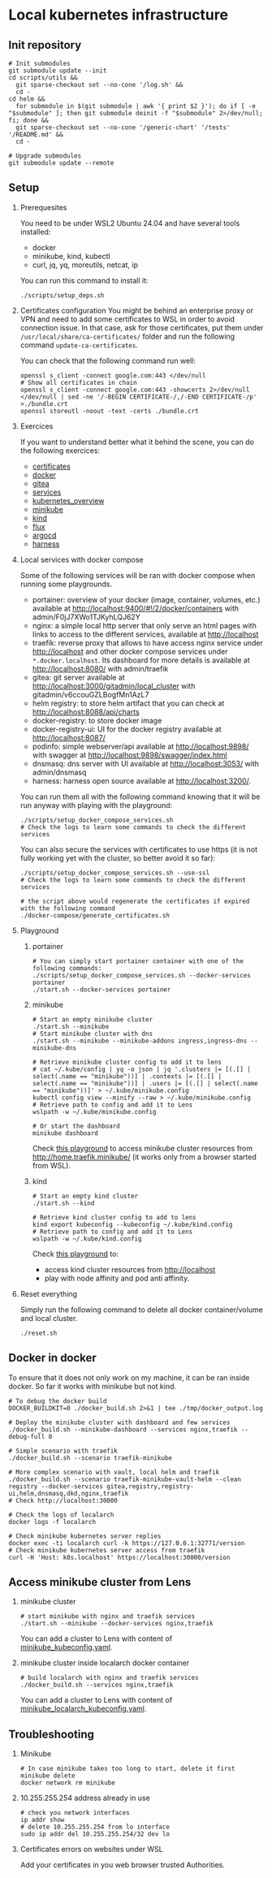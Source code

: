 # Local kubernetes infrastructure

## Init repository

```shell
# Init submodules
git submodule update --init
cd scripts/utils &&
  git sparse-checkout set --no-cone '/log.sh' &&
  cd -
cd helm &&
  for submodule in $(git submodule | awk '{ print $2 }'); do if [ -e "$submodule" ]; then git submodule deinit -f "$submodule" 2>/dev/null; fi; done &&
  git sparse-checkout set --no-cone '/generic-chart' '/tests' '/README.md' &&
  cd -

# Upgrade submodules
git submodule update --remote
```

## Setup

1. Prerequesites

   You need to be under WSL2 Ubuntu 24.04 and have several tools installed:

   - docker
   - minikube, kind, kubectl
   - curl, jq, yq, moreutils, netcat, ip

   You can run this command to install it:

   ```shell
   ./scripts/setup_deps.sh
   ```

1. Certificates configuration
   You might be behind an enterprise proxy or VPN and need to add some certificates to WSL in order to avoid connection issue. In that case, ask for those certificates, put them under `/usr/local/share/ca-certificates/` folder and run the following command `update-ca-certificates`.

   You can check that the following command run well:

   ```shell
   openssl s_client -connect google.com:443 </dev/null
   # Show all certificates in chain
   openssl s_client -connect google.com:443 -showcerts 2>/dev/null </dev/null | sed -ne '/-BEGIN CERTIFICATE-/,/-END CERTIFICATE-/p' >./bundle.crt
   openssl storeutl -noout -text -certs ./bundle.crt
   ```

1. Exercices

   If you want to understand better what it behind the scene, you can do the following exercices:

   - [certificates](exercice/01_certificates.md)
   - [docker](exercice/02_docker.md)
   - [gitea](exercice/03_gitea.md)
   - [services](exercice/04_services.md)
   - [kubernetes_overview](exercice/05_kubernetes_overview.md)
   - [minikube](exercice/06_minikube.md)
   - [kind](exercice/07_kind.md)
   - [flux](exercice/08_flux.md)
   - [argocd](exercice/09_argocd.md)
   - [harness](exercice/10_harness.md)

1. Local services with docker compose

   Some of the following services will be ran with docker compose when running some playgrounds.

   - portainer: overview of your docker (image, container, volumes, etc.) available at <http://localhost:9400/#!/2/docker/containers> with admin/F0jJ7XWo1TJKyhLQJ62Y
   - nginx: a simple local http server that only serve an html pages with links to access to the different services, available at <http://localhost>
   - traefik: reverse proxy that allows to have access nginx service under <http://localhost> and other docker compose services under `*.docker.localhost`. Its dashboard for more details is available at <http://localhost:8080/> with admin/traefik
   - gitea: git server available at <http://localhost:3000/gitadmin/local_cluster> with gitadmin/v6ccouGZLBogfMn1AzL7
   - helm registry: to store helm artifact that you can check at <http://localhost:8088/api/charts>
   - docker-registry: to store docker image
   - docker-registry-ui: UI for the docker registry available at <http://localhost:8087/>
   - podinfo: simple webserver/api available at <http://localhost:9898/> with swagger at <http://localhost:9898/swagger/index.html>
   - dnsmasq: dns server with UI available at <http://localhost:3053/> with admin/dnsmasq
   - harness: harness open source available at <http://localhost:3200/>.

   You can run them all with the following command knowing that it will be run anyway with playing with the playground:

   ```shell
   ./scripts/setup_docker_compose_services.sh
   # Check the logs to learn some commands to check the different services
   ```

   You can also secure the services with certificates to use https (it is not fully working yet with the cluster, so better avoid it so far):

   ```shell
   ./scripts/setup_docker_compose_services.sh --use-ssl
   # Check the logs to learn some commands to check the different services

   # the script above would regenerate the certificates if expired with the following command
   ./docker-compose/generate_certificates.sh
   ```

1. Playground

   1. portainer

      ```shell
      # You can simply start portainer container with one of the following commands:
      ./scripts/setup_docker_compose_services.sh --docker-services portainer
      ./start.sh --docker-services portainer
      ```

   1. minikube

      ```shell
      # Start an empty minikube cluster
      ./start.sh --minikube
      # Start minikube cluster with dns
      ./start.sh --minikube --minikube-addons ingress,ingress-dns --minikube-dns

      # Retrieve minikube cluster config to add it to lens
      # cat ~/.kube/config | yq -o json | jq '.clusters |= [(.[] | select(.name == "minikube"))] | .contexts |= [(.[] | select(.name == "minikube"))] | .users |= [(.[] | select(.name == "minikube"))]' > ~/.kube/minikube.config
      kubectl config view --minify --raw > ~/.kube/minikube.config
      # Retrieve path to config and add it to Lens
      wslpath -w ~/.kube/minikube.config

      # Or start the dashboard
      minikube dashboard
      ```

      Check [this playground](k8s/flux-playground/traefik-minikube/readme.md) to access minikube cluster resources from <http://home.traefik.minikube/> (it works only from a browser started from WSL).

   1. kind

      ```shell
      # Start an empty kind cluster
      ./start.sh --kind

      # Retrieve kind cluster config to add to lens
      kind export kubeconfig --kubeconfig ~/.kube/kind.config
      # Retrieve path to config and add it to Lens
      wslpath -w ~/.kube/kind.config
      ```

      Check [this playground](k8s/flux-playground/traefik-kind/readme.md) to:

      - access kind cluster resources from <http://localhost>
      - play with node affinity and pod anti affinity.

1. Reset everything

   Simply run the following command to delete all docker container/volume and local cluster.

   ```shell
   ./reset.sh
   ```

## Docker in docker

To ensure that it does not only work on my machine, it can be ran inside docker. So far it works with minikube but not kind.

```shell
# To debug the docker build
DOCKER_BUILDKIT=0 ./docker_build.sh 2>&1 | tee ./tmp/docker_output.log

# Deploy the minikube cluster with dashboard and few services
./docker_build.sh --minikube-dashboard --services nginx,traefik --debug-full 0

# Simple scenario with traefik
./docker_build.sh --scenario traefik-minikube

# More complex scenario with vault, local helm and traefik
./docker_build.sh --scenario traefik-minikube-vault-helm --clean registry --docker-services gitea,registry,registry-ui,helm,dnsmasq,dkd,nginx,traefik
# Check http://localhost:30000

# Check the logs of localarch
docker logs -f localarch

# Check minikube kubernetes server replies
docker exec -ti localarch curl -k https://127.0.0.1:32771/version
# Check minikube kubernetes server access from traefik
curl -H 'Host: k8s.localhost' https://localhost:30000/version
```

## Access minikube cluster from Lens

1. minikube cluster

   ```shell
   # start minikube with nginx and traefik services
   ./start.sh --minikube --docker-services nginx,traefik
   ```

   You can add a cluster to Lens with content of [minikube_kubeconfig.yaml](tmp/minikube_kubeconfig.yaml).

1. minikube cluster inside localarch docker container

   ```shell
   # build localarch with nginx and traefik services
   ./docker_build.sh --services nginx,traefik
   ```

   You can add a cluster to Lens with content of [minikube_localarch_kubeconfig.yaml](tmp/minikube_localarch_kubeconfig.yaml).

## Troubleshooting

1. Minikube

   ```shell
   # In case minikube takes too long to start, delete it first
   minikube delete
   docker network rm minikube
   ```

1. 10.255.255.254 address already in use

   ```shell
   # check you network interfaces
   ip addr show
   # delete 10.255.255.254 from lo interface
   sudo ip addr del 10.255.255.254/32 dev lo
   ```

1. Certificates errors on websites under WSL

   Add your certificates in you web browser trusted Authorities.
